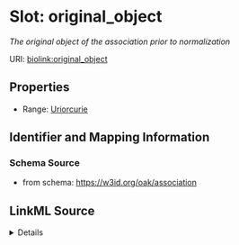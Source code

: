 

# Slot: original_object


_The original object of the association prior to normalization_



URI: [biolink:original_object](https://w3id.org/biolink/vocab/original_object)



<!-- no inheritance hierarchy -->








## Properties

* Range: [Uriorcurie](Uriorcurie.md)





## Identifier and Mapping Information







### Schema Source


* from schema: https://w3id.org/oak/association




## LinkML Source

<details>
```yaml
name: original_object
description: The original object of the association prior to normalization
from_schema: https://w3id.org/oak/association
exact_mappings:
- biolink:original_object
rank: 1000
slot_uri: biolink:original_object
alias: original_object
range: uriorcurie

```
</details>